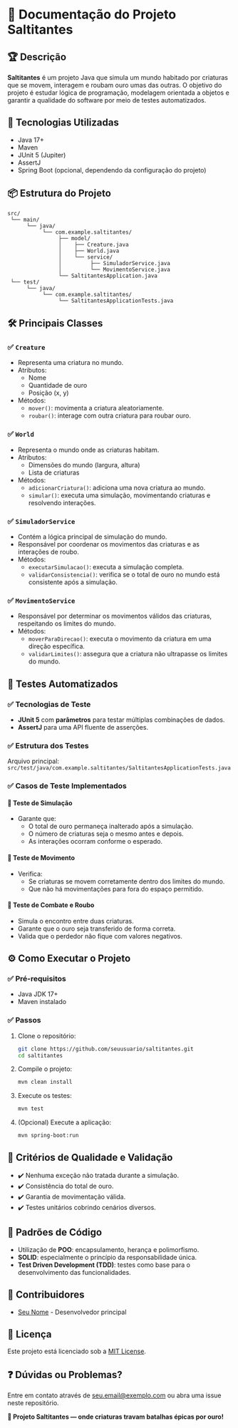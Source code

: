 
# 📄 Documentação do Projeto Saltitantes

## 🏆 Descrição

**Saltitantes** é um projeto Java que simula um mundo habitado por criaturas que se movem, interagem e roubam ouro umas das outras. O objetivo do projeto é estudar lógica de programação, modelagem orientada a objetos e garantir a qualidade do software por meio de testes automatizados.

## 🚀 Tecnologias Utilizadas

- Java 17+
- Maven
- JUnit 5 (Jupiter)
- AssertJ
- Spring Boot (opcional, dependendo da configuração do projeto)

## 📦 Estrutura do Projeto

```
src/
 └── main/
      └── java/
           └── com.example.saltitantes/
                ├── model/
                │    ├── Creature.java
                │    ├── World.java
                │    └── service/
                │         ├── SimuladorService.java
                │         └── MovimentoService.java
                └── SaltitantesApplication.java
 └── test/
      └── java/
           └── com.example.saltitantes/
                └── SaltitantesApplicationTests.java
```

## 🛠️ Principais Classes

### ✅ `Creature`

- Representa uma criatura no mundo.
- Atributos:
  - Nome
  - Quantidade de ouro
  - Posição (x, y)
- Métodos:
  - `mover()`: movimenta a criatura aleatoriamente.
  - `roubar()`: interage com outra criatura para roubar ouro.

### ✅ `World`

- Representa o mundo onde as criaturas habitam.
- Atributos:
  - Dimensões do mundo (largura, altura)
  - Lista de criaturas
- Métodos:
  - `adicionarCriatura()`: adiciona uma nova criatura ao mundo.
  - `simular()`: executa uma simulação, movimentando criaturas e resolvendo interações.

### ✅ `SimuladorService`

- Contém a lógica principal de simulação do mundo.
- Responsável por coordenar os movimentos das criaturas e as interações de roubo.
- Métodos:
  - `executarSimulacao()`: executa a simulação completa.
  - `validarConsistencia()`: verifica se o total de ouro no mundo está consistente após a simulação.

### ✅ `MovimentoService`

- Responsável por determinar os movimentos válidos das criaturas, respeitando os limites do mundo.
- Métodos:
  - `moverParaDirecao()`: executa o movimento da criatura em uma direção específica.
  - `validarLimites()`: assegura que a criatura não ultrapasse os limites do mundo.

## 🧪 Testes Automatizados

### ✅ Tecnologias de Teste

- **JUnit 5** com **parâmetros** para testar múltiplas combinações de dados.
- **AssertJ** para uma API fluente de asserções.

### ✅ Estrutura dos Testes

Arquivo principal:  
`src/test/java/com.example.saltitantes/SaltitantesApplicationTests.java`

### ✅ Casos de Teste Implementados

#### 🔹 Teste de Simulação

- Garante que:
  - O total de ouro permaneça inalterado após a simulação.
  - O número de criaturas seja o mesmo antes e depois.
  - As interações ocorram conforme o esperado.

#### 🔹 Teste de Movimento

- Verifica:
  - Se criaturas se movem corretamente dentro dos limites do mundo.
  - Que não há movimentações para fora do espaço permitido.

#### 🔹 Teste de Combate e Roubo

- Simula o encontro entre duas criaturas.
- Garante que o ouro seja transferido de forma correta.
- Valida que o perdedor não fique com valores negativos.

## ⚙️ Como Executar o Projeto

### ✅ Pré-requisitos

- Java JDK 17+
- Maven instalado

### ✅ Passos

1. Clone o repositório:
   ```bash
   git clone https://github.com/seuusuario/saltitantes.git
   cd saltitantes
   ```

2. Compile o projeto:
   ```bash
   mvn clean install
   ```

3. Execute os testes:
   ```bash
   mvn test
   ```

4. (Opcional) Execute a aplicação:
   ```bash
   mvn spring-boot:run
   ```

## 📝 Critérios de Qualidade e Validação

- ✔️ Nenhuma exceção não tratada durante a simulação.
- ✔️ Consistência do total de ouro.
- ✔️ Garantia de movimentação válida.
- ✔️ Testes unitários cobrindo cenários diversos.

## 📌 Padrões de Código

- Utilização de **POO**: encapsulamento, herança e polimorfismo.
- **SOLID**: especialmente o princípio da responsabilidade única.
- **Test Driven Development (TDD)**: testes como base para o desenvolvimento das funcionalidades.

## 👥 Contribuidores

- [Seu Nome](https://github.com/seuusuario) - Desenvolvedor principal

## 📝 Licença

Este projeto está licenciado sob a [MIT License](LICENSE).

## ❓ Dúvidas ou Problemas?

Entre em contato através de [seu.email@exemplo.com](mailto:seu.email@exemplo.com) ou abra uma issue neste repositório.

**🚀 Projeto Saltitantes — onde criaturas travam batalhas épicas por ouro!**
